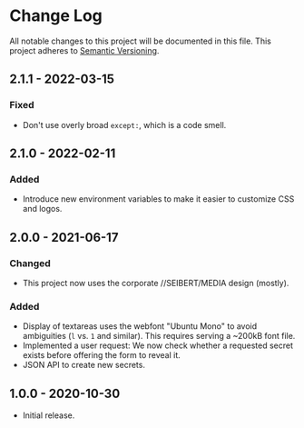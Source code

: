 # Change Log

All notable changes to this project will be documented in this file.
This project adheres to [Semantic Versioning](http://semver.org/).

## 2.1.1 - 2022-03-15

### Fixed

-   Don't use overly broad `except:`, which is a code smell.

## 2.1.0 - 2022-02-11

### Added

-   Introduce new environment variables to make it easier to customize
    CSS and logos.

## 2.0.0 - 2021-06-17

### Changed

-   This project now uses the corporate //SEIBERT/MEDIA design (mostly).

### Added

-   Display of textareas uses the webfont "Ubuntu Mono" to avoid
    ambiguities (`l` vs. `1` and similar). This requires serving a
    ~200kB font file.
-   Implemented a user request: We now check whether a requested secret
    exists before offering the form to reveal it.
-   JSON API to create new secrets.

## 1.0.0 - 2020-10-30

-   Initial release.
